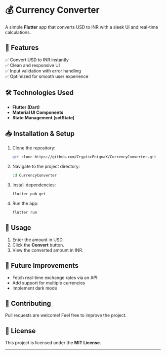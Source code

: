 # 💰 Currency Converter  

A simple **Flutter** app that converts USD to INR with a sleek UI and real-time calculations.  

## 🌟 Features  
✅ Convert USD to INR instantly  
✅ Clean and responsive UI  
✅ Input validation with error handling  
✅ Optimized for smooth user experience  

## 🛠️ Technologies Used  
- **Flutter (Dart)**  
- **Material UI Components**  
- **State Management (setState)**  

## 📥 Installation & Setup  
1. Clone the repository:  
   ```sh
   git clone https://github.com/CrypticEnigmaX/CurrencyConverter.git
   ```
2. Navigate to the project directory:  
   ```sh
   cd CurrencyConverter
   ```
3. Install dependencies:  
   ```sh
   flutter pub get
   ```
4. Run the app:  
   ```sh
   flutter run
   ```

## 📌 Usage  
1. Enter the amount in USD.  
2. Click the **Convert** button.  
3. View the converted amount in INR.  

## 🔧 Future Improvements  
- Fetch real-time exchange rates via an API  
- Add support for multiple currencies  
- Implement dark mode  

## 🤝 Contributing  
Pull requests are welcome! Feel free to improve the project.  

## 📜 License  
This project is licensed under the **MIT License**.  

---
